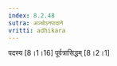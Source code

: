 ```yaml
---
index: 8.2.48
sutra: अञ्चोऽनपादाने
vritti: adhikara
---
```


 पदस्य [8।1।16]  पूर्वत्रासिद्धम् [8।2।1] 